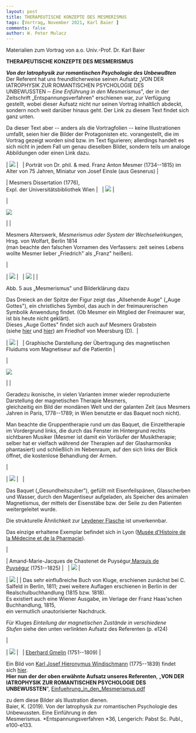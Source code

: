 ```yaml
---
layout: post
title: THERAPEUTISCHE KONZEPTE DES MESMERISMUS
tags: [Vortrag, November 2021, Karl Baier ]
comments: false
author: W. Peter Mulacz
---
```


Materialien zum Vortrag von a.o. Univ.-Prof. Dr. Karl Baier

**THERAPEUTISCHE KONZEPTE DES MESMERISMUS**

***Von der Iatrophysik zur romantischen Psychologie des Unbewußten***\
Der Referent hat uns freundlicherweise seinen Aufsatz „VON DER IATROPHYSIK ZUR ROMANTISCHEN PSYCHOLOGIE DES UNBEWUSSTEN ─ *Eine Enführung in den Mesmerismus*", der in der Zeitschrift „Entspannungsverfahren" erschienen war, zur Verfügung gestellt, wobei dieser Aufsatz nicht nur seinen Vortrag inhaltlich abdeckt, sondern noch weit darüber hinaus geht. Der Link zu diesem Text findet sich ganz unten.

Da dieser Text aber -- anders als die Vortragfolien -- keine Illustrationen umfaßt, seien hier die Bilder der Protagonisten etc. vorangestellt, die im Vortrag gezeigt worden sind bzw. im Text figurieren; allerdings handelt es sich nicht in jedem Fall um genau dieselben Bilder, sondern teils um analoge Abbildungen oder einen Link dazu.

| ![](https://parapsychologie.ac.at/programm/ws202122/Baier/Portr%C3%A4t%20Franz%20Anton%20Mesmers%20von%20Einsle,%20aus%20Gesnerus.png) |   | Porträt von Dr. phil. & med. Franz Anton Mesmer (1734--1815) im Alter von 75 Jahren, Miniatur von Josef Einsle (aus Gesnerus) |

| Mesmers Dissertation (1776),\
Expl. der Universitätsbibliothek Wien |   | ![](https://parapsychologie.ac.at/programm/ws202122/Baier/Diss_Univ.Bibl.jpg) |

|

![](https://parapsychologie.ac.at/programm/ws202122/Baier/Mesmerismus%20oder%20System%20der%20Wechselwirkungen.jpg)

|
|

Mesmers Alterswerk, *Mesmerismus oder System der Wechselwirkungen*, Hrsg. von Wolfart, Berlin 1814\
(man beachte den falschen Vornamen des Verfassers: zeit seines Lebens wollte Mesmer lieber „Friedrich" als „Franz" heißen).

|

| ![](https://parapsychologie.ac.at/programm/ws202122/Baier/Fig.%205.%20Tab.%20II.%20aus%20Mesmerismus,%20oder,%20System%20der%20Wechselwirkungen,%20nach%20Seite%20356.png) |   | ![](https://parapsychologie.ac.at/programm/ws202122/Baier/Fig..%205.,%20Erkl%C3%A4rung%20-%20aus%20Mesmerismus,%20oder,%20System%20der%20Wechselwirkungen-2.png) |
|

Abb. 5 aus „Mesmerismus" und Bilderklärung dazu

Das Dreieck an der Spitze der Figur zeigt das „Allsehende Auge" („Auge Gottes"), ein christliches Symbol, das auch in der freimaurerischen Symbolik Anwendung findet. (Ob Mesmer ein Mitglied der Freimaurer war, ist bis heute nicht geklärt).\
Dieses „Auge Gottes" findet sich auch auf Mesmers Grabstein (siehe [hier](https://upload.wikimedia.org/wikipedia/commons/e/ea/Franz_Anton_Mesmers_Grabstein_01_Gesamt.jpg) und [hier](https://upload.wikimedia.org/wikipedia/commons/a/a6/Franz_Anton_Mesmers_Grabstein_02_Vorderseitendetail.jpg)) am Friedhof von Meersburg (D).  |

| ![](https://parapsychologie.ac.at/programm/ws202122/Baier/%C2%ABMagnetismo%20animal%C2%BB,%20ilustraci%C3%B3n%20de%20A%20Key%20to%20Physic,%20and%20the%20Occult%20Sciences%20(1794)%20de%20Ebenezer%20Sibley.jpg) |   | Graphische Darstellung der Übertragung des magnetischen Fluidums vom Magnetiseur auf die Patientin |

|

![](https://parapsychologie.ac.at/programm/ws202122/Baier/franz_anton_mesmer_am_bacquet_800px.jpg)

|
|

Geradezu ikonische, in vielen Varianten immer wieder reproduzierte Darstellung der magnetischen Therapie Mesmers,\
gleichzeitig ein Bild der mondänen Welt und der galanten Zeit (aus Mesmers Jahren in Paris, 1778--1789; in Wien benutzte er das Baquet noch nicht).

Man beachte die Gruppentherapie rund um das Baquet, die Einzeltherapie im Vordergrund links, die durch das Fenster im Hintergrund rechts sichtbaren Musiker (Mesmer ist damit ein Vorläufer der Musiktherapie; selber hat er vielfach während der Therapien auf der Glasharmonika phantasiert) und schließlich im Nebenraum, auf den sich links der Blick öffnet, die kostenlose Behandlung der Armen.  

 |

| ![](https://parapsychologie.ac.at/programm/ws202122/Baier/Baquet%20de%20Mesmer,%20Universit%C3%A9%20Claude%20Bernard%20Lyon,%20gemeinfrei.jpg) |   |

Das Baquet („Gesundheitszuber"), gefüllt mit Eisenfeilspänen, Glasscherben und Wasser, durch den Magentiseur aufgeladen, als Speicher des animalen Magnetismus, der mittels der Eisenstäbe bzw. der Seile zu den Patienten weitergeleitet wurde.

Die strukturelle Ähnlichkeit zur [Leydener Flasche](https://parapsychologie.ac.at/faszination-des-okkulten) ist unverkennbar.  

Das einzige erhaltene Exemplar befindet sich in Lyon ([Musée d'Histoire de la Médecine et de la Pharmacie](https://www.univ-lyon1.fr/universite/patrimoine-scientifique/musee-dhistoire-de-la-medecine-et-de-la-pharmacie#.YZqw5rrkTEg)).

|

| Amand-Marie-Jacques de Chastenet de Puységur,[Marquis de Puységur](https://de.wikipedia.org/wiki/Armand_Marie_Jacques_de_Chastenet_de_Puys%C3%A9gur) (1751--1825) |   | ![](https://parapsychologie.ac.at/programm/ws202122/Baier/Amand-Marie-Jacques%20de%20Chastenet,%20Marquis%20de%20Puys%C3%A9gur.jpg) |

| ![](https://parapsychologie.ac.at/programm/ws202122/Baier/Kluge,%20Mesmerismus.jpg) |
| Das sehr einflußreiche Buch von Kluge, erschienen zunächst bei C. Salfeld in Berlin, 1811; zwei weitere Auflagen erschienen in Berlin in der Realschulbuchhandlung (1815 bzw. 1818).\
Es existiert auch eine Wiener Ausgabe, im Verlage der Franz Haas'schen Buchhandlung, 1815,\
ein vermutlich unautorisierter Nachdruck.

Für Kluges *Einteilung der magnetischen Zustände in verschiedene Stufen* siehe den unten verlinkten Aufsatz des Referenten (p. e124)

|

| ![](https://parapsychologie.ac.at/programm/ws202122/Baier/Gmelin.jpg) |   | [Eberhard Gmelin](https://de.wikipedia.org/wiki/Eberhard_Gmelin) (1751--1809) |

Ein Bild von [Karl Josef Hieronymus Windischmann](https://www.deutsche-biographie.de/sfz45504.html) (1775--1839) findet sich [hier](https://digital.onb.ac.at/rep/osd/?11281A6C).\
**Hier nun der der oben erwähnte Aufsatz unseres Referenten**, „**VON DER IATROPHYSIK ZUR ROMANTISCHEN PSYCHOLOGIE DES UNBEWUSSTEN**", [Einfuehrung_in_den_Mesmerismus.pdf](..%2Fassets%2Fresources%2FEinfuehrung_in_den_Mesmerismus.pdf)

zu dem diese Bilder als Illustration dienen.\
Baier, K. (2019). Von der Iatrophysik zur romantischen Psychologie des Unbewussten. Eine Einführung in den Mesmerismus. *Entspannungsverfahren *36, Lengerich: Pabst Sc. Publ., e100-e133.